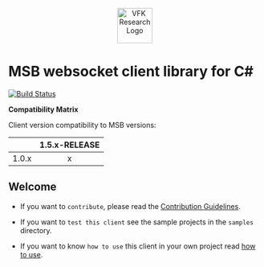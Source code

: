 
<p align="center">
  <a href="https://research.virtualfortknox.de" target="_blank" rel="noopener noreferrer">
    <img src="https://research.virtualfortknox.de/static/cms/img/vfk_research_logo.png" alt="VFK Research Logo" height="70" >
  </a>
</p>

# MSB websocket client library for C#

[![Build Status](https://travis-ci.org/research-virtualfortknox/msb-client-websocket-csharp.svg?branch=master)](https://travis-ci.org/research-virtualfortknox/msb-client-websocket-chsharp)

**Compatibility Matrix**

Client version compatibility to MSB versions:

| | **1.5.x-RELEASE** |
|---|:---:|
| 1.0.x       | x |

## Welcome

- If you want to `contribute`, please read the [Contribution Guidelines](.github/CONTRIBUTING.md).

- If you want to `test this client` see the sample projects in the `samples` directory.

- If you want to know `how to use` this client in your own project read [how to use](docs/HOW_TO_USE.md).